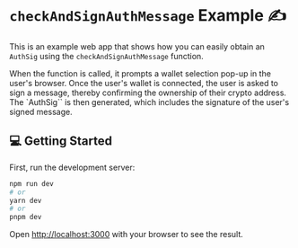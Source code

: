 # `checkAndSignAuthMessage` Example ✍️

This is an example web app that shows how you can easily obtain an `AuthSig` using the `checkAndSignAuthMessage` function.

When the function is called, it prompts a wallet selection pop-up in the user's browser. Once the user's wallet is connected, the user is asked to sign a message, thereby confirming the ownership of their crypto address. The `AuthSig`` is then generated, which includes the signature of the user's signed message.

## 💻 Getting Started

First, run the development server:

```bash
npm run dev
# or
yarn dev
# or
pnpm dev
```

Open [http://localhost:3000](http://localhost:3000) with your browser to see the result.